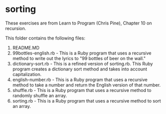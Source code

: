 # sorting

These exercises are from Learn to Program (Chris Pine), Chapter 10 on recursion.

This folder contains the following files:
1. README.MD
2. 99bottles-english.rb - This is a Ruby program that uses a recursive method to write out the lyrics to "99 bottles of beer on the wall."
3. dictionary-sort.rb - This is a refined version of sorting.rb. This Ruby program creates a dictionary sort method and takes into account capitalization.
4. english-number.rb - This is a Ruby program that uses a recursive method to take a number and return the English version of that number. 
5. shuffle.rb - This is a Ruby program that uses a recursive method to randomly shuffle an array.
6. sorting.rb - This is a Ruby program that uses a recursive method to sort an array.
